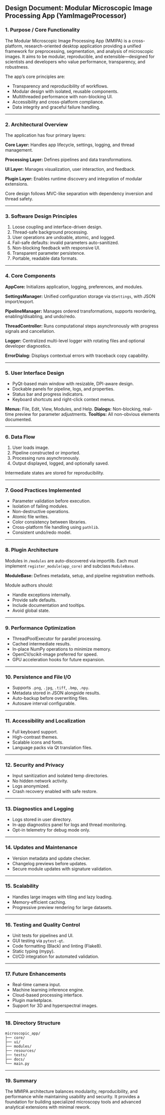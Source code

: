 ## Design Document: Modular Microscopic Image Processing App (YamImageProcessor)

### 1. Purpose / Core Functionality

The Modular Microscopic Image Processing App (MMIPA) is a cross-platform, research-oriented desktop application providing a unified framework for preprocessing, segmentation, and analysis of microscopic images. It aims to be modular, reproducible, and extensible—designed for scientists and developers who value performance, transparency, and robustness.

The app’s core principles are:

* Transparency and reproducibility of workflows.
* Modular design with isolated, reusable components.
* Multithreaded performance with non-blocking UI.
* Accessibility and cross-platform compliance.
* Data integrity and graceful failure handling.

---

### 2. Architectural Overview

The application has four primary layers:

**Core Layer:** Handles app lifecycle, settings, logging, and thread management.

**Processing Layer:** Defines pipelines and data transformations.

**UI Layer:** Manages visualization, user interaction, and feedback.

**Plugin Layer:** Enables runtime discovery and integration of modular extensions.

Core design follows MVC-like separation with dependency inversion and thread safety.

---

### 3. Software Design Principles

1. Loose coupling and interface-driven design.
2. Thread-safe background processing.
3. User operations are undoable, atomic, and logged.
4. Fail-safe defaults: invalid parameters auto-sanitized.
5. Non-blocking feedback with responsive UI.
6. Transparent parameter persistence.
7. Portable, readable data formats.

---

### 4. Core Components

**AppCore:** Initializes application, logging, preferences, and modules.

**SettingsManager:** Unified configuration storage via `QSettings`, with JSON import/export.

**PipelineManager:** Manages ordered transformations, supports reordering, enabling/disabling, and undo/redo.

**ThreadController:** Runs computational steps asynchronously with progress signals and cancellation.

**Logger:** Centralized multi-level logger with rotating files and optional developer diagnostics.

**ErrorDialog:** Displays contextual errors with traceback copy capability.

---

### 5. User Interface Design

* PyQt-based main window with resizable, DPI-aware design.
* Dockable panels for pipeline, logs, and properties.
* Status bar and progress indicators.
* Keyboard shortcuts and right-click context menus.

**Menus:** File, Edit, View, Modules, and Help.
**Dialogs:** Non-blocking, real-time preview for parameter adjustments.
**Tooltips:** All non-obvious elements documented.

---

### 6. Data Flow

1. User loads image.
2. Pipeline constructed or imported.
3. Processing runs asynchronously.
4. Output displayed, logged, and optionally saved.

Intermediate states are stored for reproducibility.

---

### 7. Good Practices Implemented

* Parameter validation before execution.
* Isolation of failing modules.
* Non-destructive operations.
* Atomic file writes.
* Color consistency between libraries.
* Cross-platform file handling using `pathlib`.
* Consistent undo/redo model.

---

### 8. Plugin Architecture

Modules in `/modules` are auto-discovered via importlib. Each must implement `register_module(app_core)` and subclass `ModuleBase`.

**ModuleBase:** Defines metadata, setup, and pipeline registration methods.

Module authors should:

* Handle exceptions internally.
* Provide safe defaults.
* Include documentation and tooltips.
* Avoid global state.

---

### 9. Performance Optimization

* ThreadPoolExecutor for parallel processing.
* Cached intermediate results.
* In-place NumPy operations to minimize memory.
* OpenCV/scikit-image preferred for speed.
* GPU acceleration hooks for future expansion.

---

### 10. Persistence and File I/O

* Supports `.png`, `.jpg`, `.tiff`, `.bmp`, `.npy`.
* Metadata stored in JSON alongside results.
* Auto-backup before overwriting files.
* Autosave interval configurable.

---

### 11. Accessibility and Localization

* Full keyboard support.
* High-contrast themes.
* Scalable icons and fonts.
* Language packs via Qt translation files.

---

### 12. Security and Privacy

* Input sanitization and isolated temp directories.
* No hidden network activity.
* Logs anonymized.
* Crash recovery enabled with safe restore.

---

### 13. Diagnostics and Logging

* Logs stored in user directory.
* In-app diagnostics panel for logs and thread monitoring.
* Opt-in telemetry for debug mode only.

---

### 14. Updates and Maintenance

* Version metadata and update checker.
* Changelog previews before updates.
* Secure module updates with signature validation.

---

### 15. Scalability

* Handles large images with tiling and lazy loading.
* Memory-efficient caching.
* Progressive preview rendering for large datasets.

---

### 16. Testing and Quality Control

* Unit tests for pipelines and UI.
* GUI testing via `pytest-qt`.
* Code formatting (Black) and linting (Flake8).
* Static typing (mypy).
* CI/CD integration for automated validation.

---

### 17. Future Enhancements

* Real-time camera input.
* Machine learning inference engine.
* Cloud-based processing interface.
* Plugin marketplace.
* Support for 3D and hyperspectral images.

---

### 18. Directory Structure

```
microscopic_app/
├── core/
├── ui/
├── modules/
├── resources/
├── tests/
├── docs/
└── main.py
```

---

### 19. Summary

The MMIPA architecture balances modularity, reproducibility, and performance while maintaining usability and security. It provides a foundation for building specialized microscopy tools and advanced analytical extensions with minimal rework.
